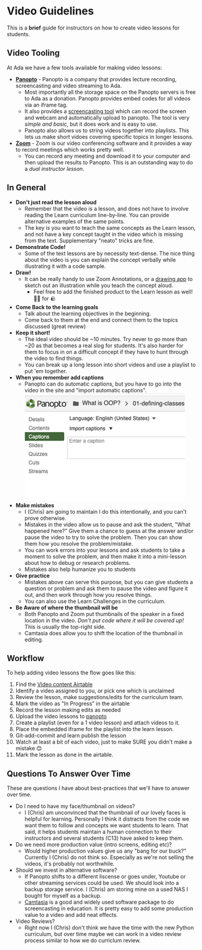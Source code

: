 # Video Guidelines

This is a **brief** guide for instructors on how to create video lessons for students.

## Video Tooling

At Ada we have a few tools available for making video lessons:

* **[Panopto](https://adaacademy.hosted.panopto.com/)** - Panopto is a company that provides lecture recording, screencasting and video streaming to Ada.  
  * Most importantly all the storage space on the Panopto servers is free to Ada as a donation.  Panopto provides embed codes for all videos via an iframe tag.
  * It also provides a [screencasting tool](https://adaacademy.hosted.panopto.com/Panopto/Cache/10.3.1.00010/Software/Panopto%20Recorder.pkg?arch=None&useCustomBinary=True) which can record the screen and webcam and automatically upload to panopto.  The tool is very _simple and basic_, but it does work and is easy to use.
  * Panopto also allows us to string videos together into playlists.  This lets us make short vidoes covering specific topics in longer lessons.
* **[Zoom](https://zoom.us)** - Zoom is our video conferencing software and it provides a way to record meetings which works pretty well.  
  * You can record any meeting and download it to your computer and then upload the results to Panopto.  This is an outstanding way to do a _dual instructor lesson_.


## In General

- **Don't just read the lesson aloud**
  - Remember that the video is a lesson, and does not have to involve reading the Learn curriculum line-by-line.  You can provide alternative examples of the same points.
  - The key is you want to teach the same concepts as the Learn lesson, and not have a key concept taught in the video which is missing from the text.  Supplementary "neato" tricks are fine.
- **Demonstrate Code!**
  - Some of the text lessons are by necessity text-dense.  The nice thing about the video is you can explain the concept verbally while illustrating it with a code sample.
- **Draw!**
  - It can be really handy to use Zoom Annotations, or a [drawing app](https://app.diagrams.net/) to sketch out an illustration while you teach the concept aloud.  
    - Feel free to add the finished product to the Learn lesson as well!  🐥🐥 for 🪨
- **Come Back to the learning goals**
  - Talk about the learning objectives in the beginning.
  - Come back to them at the end and connect them to the topics discussed (great review)
- **Keep it short!**
  - The ideal video should be ~10 minutes.  Try never to go more than ~20 as that becomes a real slog for students.  It's also harder for them to focus in on a difficult concept if they have to hunt through the video to find things.
  - You can break up a long lesson into short videos and use a playlist to put 'em together.
- **When you remember add captions**
  - Panopto can do automatic captions, but you have to go into the video in the site and "import automatic captions".
![Automatic Captions](../assets/automatic-captions.png)
- **Make mistakes**
  - I (Chris) am going to maintain I do this intentionally, and you can't prove otherwise.
  - Mistakes in the video allow us to pause and ask the student, "What happened here?"  Give them a chance to guess at the answer and/or pause the video to try to solve the problem.  Then you can show them how you resolve the problem/mistake.
  - You can work errors into your lessons and ask students to take a moment to solve the problem, and then make it into a mini-lesson about how to debug or research problems.
  - Mistakes also help humanize you to students
- **Give practice**
  - Mistakes above can serve this purpose, but you can give students a question or problem and ask them to pause the video and figure it out, and then work through how you resolve things.
  - You can also use the Learn Challenges in the curriculum.
- **Be Aware of where the thumbnail will be**
  - Both Panopto and Zoom put thumbnails of the speaker in a fixed location in the video.  *Don't put code where it will be covered up!*  This is usually the top-right side.
  - Camtasia does allow you to shift the location of the thumbnail in editing.

## Workflow

To help adding video lessons the flow goes like this:

1.  Find the [Video content Airtable](https://airtable.com/tblXx1WLkPwJqp46T)
1.  Identify a video assigned to you, or pick one which is unclaimed
1.  Review the lesson, make suggestions/edits for the curriculum team.
1.  Mark the video as "In Progress" in the airtable
1.  Record the lesson making edits as needed
1.  Upload the video lessons to [panopto](https://adaacademy.hosted.panopto.com/Panopto/Pages/Sessions/List.aspx#folderID=%22bf8fa6c1-e3d3-46b2-b3f9-accb01698ec1%22)
1.  Create a playlist (even for a 1 video lesson) and attach videos to it.
1.  Place the embedded iframe for the playlist into the learn lesson.
1.  Git-add-commit and learn publish the lesson
1.  Watch at least a bit of each video, just to make SURE you didn't make a mistake 😊
1.  Mark the lesson as done in the airtable.

## Questions To Answer Over Time

These are questions I have about best-practices that we'll have to answer over time.

- Do I need to have my face/thumbnail on videos?
  - I (Chris) am unconvinced that the thumbnail of our lovely faces is helpful for learning.  Personally I think it distracts from the code we want them to follow and concepts we want students to learn.  That said, it helps students maintain a human connection to their instructors and several students (C13) have asked to keep them.
- Do we need more production value (intro screens, editing etc)?
  -  Would higher production values give us any "bang for our buck?"  Currently I (Chris) do not think so.  Especially as we're not selling the videos, it's probably not worthwhile.
- Should we invest in alternative software?
  - If Panopto shifts to a different liscense or goes under, Youtube or other streaming services could be used.  We should look into a backup storage service.  I (Chris) am storing mine on a used NAS I bought for myself as a backup.
  - [Camtasia](https://www.techsmith.com/camtasia-upgrade.html) is a good and widely used software package to do screencasting in education.  It is pretty easy to add some production value to a video and add neat effects. 
- Video Reviews?  
  - Right now I (Chris) don't think we have the time with the new Python curriculum, but over time maybe we can work in a video review process similar to how we do curriclum review.
